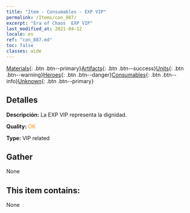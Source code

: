 ```yaml
---
title: "Item - Consumables - EXP VIP"
permalink: /Items/con_887/
excerpt: "Era of Chaos  EXP VIP"
last_modified_at: 2021-04-12
locale: es
ref: "con_887.md"
toc: false
classes: wide
---
```

 [Materials](/es/Items/){: .btn .btn--primary}[Artifacts](/es/Items/Artifacts/){: .btn .btn--success}[Units](/es/Items/Units/){: .btn .btn--warning}[Heroes](/es/Items/Heroes/){: .btn .btn--danger}[Consumables](/es/Items/Consumables/){: .btn .btn--info}[Unknown](/es/Items/Unknown/){: .btn .btn--primary}

## Detalles
 **Descripción:** La EXP VIP representa la dignidad.

 **Quality:** <span style="color: #FF8C00">OK</span>

 **Type:** VIP related

## Gather

  None

## This item contains:

  None

